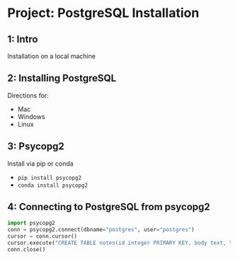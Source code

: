 # Project: PostgreSQL Installation

## 1: Intro

Installation on a local machine

## 2: Installing PostgreSQL
Directions for:
- Mac
- Windows
- Linux

## 3: Psycopg2
Install via pip or conda
- ```pip install psycopg2```
- ```conda install psycopg2```

## 4: Connecting to PostgreSQL from psycopg2
```python
import psycopg2
conn = psycopg2.connect(dbname="postgres", user="postgres")
cursor = conn.cursor()
cursor.execute("CREATE TABLE notes(id integer PRIMARY KEY, body text, title text)")
conn.close()
```
